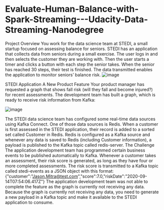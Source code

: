 # Evaluate-Human-Balance-with-Spark-Streaming---Udacity-Data-Streaming-Nanodegree

Project Overview
You work for the data science team at STEDI, a small startup focused on assessing balance for seniors. STEDI has an application that collects data from seniors during a small exercise. The user logs in and then selects the customer they are working with. Then the user starts a timer and clicks a button with each step the senior takes. When the senior has reached 30 steps, their test is finished. The data transmitted enables the application to monitor seniors’ balance risk.
![image](https://user-images.githubusercontent.com/49073720/230547098-148aaf8b-bb56-463a-b5ad-316b30393a64.png)

STEDI Application
A New Product Feature
Your product manager has requested a graph that shows fall risk (will they fall and become injured?) for recent assessments. The development team has built a graph, which is ready to receive risk information from Kafka:

![image](https://user-images.githubusercontent.com/49073720/230547163-28d3b7a5-07eb-4d16-88dd-d4880680caba.png)


The STEDI data science team has configured some real-time data sources using Kafka Connect. One of those data sources is Redis. When a customer is first assessed in the STEDI application, their record is added to a sorted set called Customer in Redis. Redis is configured as a Kafka source and whenever any data is saved to Redis (including Customer information), a payload is published to the Kafka topic called redis-server.
The Challenge
The application development team has programmed certain business events to be published automatically to Kafka. Whenever a customer takes an assessment, their risk score is generated, as long as they have four or more completed assessments. The risk score is transmitted to a Kafka topic called stedi-events as a JSON object with this format:
{"customer":"Jason.Mitra@test.com","score":7.0,"riskDate":"2020-09-14T07:54:06.417Z"}
The application development team was not able to complete the feature as the graph is currently not receiving any data. Because the graph is currently not receiving any data, you need to generate a new payload in a Kafka topic and make it available to the STEDI application to consume.

